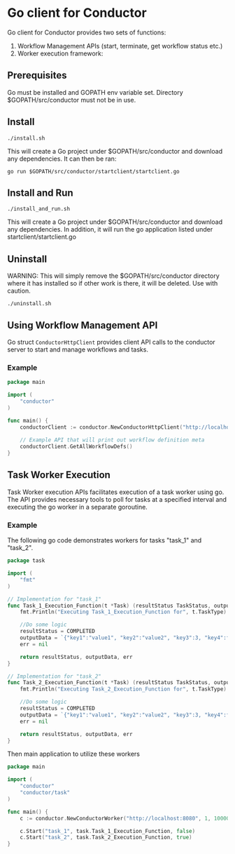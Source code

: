 # Go client for Conductor
Go client for Conductor provides two sets of functions:

1. Workflow Management APIs (start, terminate, get workflow status etc.)
2. Worker execution framework:

## Prerequisites
Go must be installed and GOPATH env variable set.  Directory $GOPATH/src/conductor must not be in use.

## Install

```shell
./install.sh
```
This will create a Go project under $GOPATH/src/conductor and download any dependencies.
It can then be ran:
```shell
go run $GOPATH/src/conductor/startclient/startclient.go
```

## Install and Run

```shell
./install_and_run.sh
```
This will create a Go project under $GOPATH/src/conductor and download any dependencies.  In addition, it will run the go application listed under startclient/startclient.go

## Uninstall
WARNING: This will simply remove the $GOPATH/src/conductor directory where it has installed so if other work is there, it will be deleted.  Use with caution.

```shell
./uninstall.sh
```

## Using Workflow Management API
Go struct ```ConductorHttpClient``` provides client API calls to the conductor server to start and manage workflows and tasks.

### Example
```go
package main

import (
    "conductor"
)

func main() {
    conductorClient := conductor.NewConductorHttpClient("http://localhost:8080")
    
    // Example API that will print out workflow definition meta
    conductorClient.GetAllWorkflowDefs()
}

```

## Task Worker Execution
Task Worker execution APIs facilitates execution of a task worker using go.  The API provides necessary tools to poll for tasks at a specified interval and executing the go worker in a separate goroutine.

### Example
The following go code demonstrates workers for tasks "task_1" and "task_2".

```go
package task

import (
    "fmt"
)

// Implementation for "task_1"
func Task_1_Execution_Function(t *Task) (resultStatus TaskStatus, outputData string, err error) {
    fmt.Println("Executing Task_1_Execution_Function for", t.TaskType)

    //Do some logic
    resultStatus = COMPLETED
    outputData = `{"key1":"value1", "key2":"value2", "key3":3, "key4":false}`
    err = nil

    return resultStatus, outputData, err
}

// Implementation for "task_2"
func Task_2_Execution_Function(t *Task) (resultStatus TaskStatus, outputData string, err error) {
    fmt.Println("Executing Task_2_Execution_Function for", t.TaskType)

    //Do some logic
    resultStatus = COMPLETED
    outputData = `{"key1":"value1", "key2":"value2", "key3":3, "key4":false}`
    err = nil

    return resultStatus, outputData, err
}

```


Then main application to utilize these workers

```go
package main

import (
    "conductor"
    "conductor/task"
)

func main() {
    c := conductor.NewConductorWorker("http://localhost:8080", 1, 10000)

    c.Start("task_1", task.Task_1_Execution_Function, false)
    c.Start("task_2", task.Task_2_Execution_Function, true)
}

```
